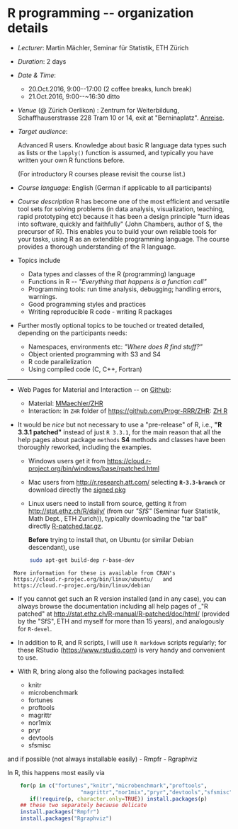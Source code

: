 
# R programming -- organization details

* *Lecturer*: Martin Mächler, Seminar für Statistik, ETH Zürich
* *Duration*: 2 days
* *Date & Time*:
	- 20.Oct.2016, 9:00--17:00  (2 coffee breaks, lunch break)
	- 21.Oct.2016, 9:00--~16:30            ditto

* *Venue* (@ Zürich Oerlikon) :
  Zentrum for Weiterbildung, Schaffhauserstrasse 228
  Tram 10 or 14, exit at "Berninaplatz".
  [Anreise](http://www.zwb.uzh.ch/anreise.html).


* *Target audience*:

	Advanced R users.  Knowledge about basic R language data types such as
	lists or the `lapply()` function is assumed, and typically you have
	written your own R functions before.

	(For introductory R courses please revisit the course list.)

* *Course language*: English (German if applicable to all participants)

* *Course description*
R has become one of the most efficient and versatile tool sets for solving
problems (in data analysis, visualization, teaching, rapid prototyping etc)
because it has been a design principle "turn ideas into software, quickly
and faithfully" (John Chambers, author of S, the precursor of R).
This enables you to build your own reliable tools for your
tasks, using R as an extendible programming language. The course provides a
thorough understanding of the R language.

* Topics include
    - Data types and classes of the R (programming) language
    - Functions in R -- _"Everything that happens is a function call"_
    - Programming tools: run time analysis, debugging; handling errors, warnings.
    - Good programming styles and practices
    - Writing reproducible R code - writing R packages

* Further mostly optional topics
 to be touched or treated detailed, depending on the participants needs:
    -  Namespaces, environments etc: _"Where does R find stuff?"_
    -  Object oriented programming with S3 and S4
    -  R code parallelization
    -  Using compiled code (C, C++, Fortran)


----



* Web Pages for Material and Interaction -- on [Github](https://github.com):
    - Material:    [MMaechler/ZHR](https://github.com/mmaechler/ProgRRR/tree/master/ZHR)
    - Interaction: In `ZHR` folder of https://github.com/Progr-RRR/ZHR:
	 [ZH R](https://github.com/mmaechler/ProgRRR/tree/master/ZHR)


* It would be _nice_ but not necessary to use a "pre-release" of R, i.e.,
  __"R 3.3.1 patched"__ instead of just `R 3.3.1`, for the main reason that
  all the help pages about package `methods` __S4__ methods and classes
  have been thoroughly reworked, including the examples.

	- Windows users get it from
	  https://cloud.r-project.org/bin/windows/base/rpatched.html
	- Mac users from http://r.research.att.com/
	  selecting __`R-3.3-branch`__
	  or download directly the [signed pkg](http://r.research.att.com/mavericks/R-3.3-branch/R-3.3-branch-mavericks-signed.pkg)
    - Linux users need to install from source, getting it from
	  http://stat.ethz.ch/R/daily/ (from our _"SfS"_ (Seminar fuer
	  Statistik, Math Dept., ETH Zurich)), typically downloading the "tar
	  ball" directly [R-patched.tar.gz](http://stat.ethz.ch/R/daily/R-patched.tar.gz).

	  __Before__ trying to install that, on Ubuntu (or similar Debian descendant), use
```sh
       sudo apt-get build-dep r-base-dev
 ```
      More information for these is available from CRAN's  
	  https://cloud.r-projec.org/bin/linux/ubuntu/   and  
	  https://cloud.r-projec.org/bin/linux/debian

* If you cannot get such an R version installed (and in any case), you can
  always browse the documentation including all help pages of _"R patched"
  at  http://stat.ethz.ch/R-manual/R-patched/doc/html/
  (provided by the "SfS", ETH and myself for more than 15 years), and
  analogously for `R-devel`.

* In addition to R, and R scripts, I will use `R markdown` scripts
  regularly; for these  RStudio (https://www.rstudio.com) is very handy and
  convenient to use.

* With R, bring along also the following packages installed:  
	-  knitr
	-  microbenchmark
	-  fortunes
	-  proftools
	-  magrittr
	-  nor1mix
	-  pryr
	-  devtools
	-  sfsmisc

and if possible (not always installable easily)
	-  Rmpfr
	-  Rgraphviz

In R, this happens most easily via
```r
	for(p in c("fortunes","knitr","microbenchmark","proftools",
					   "magrittr","nor1mix","pryr","devtools","sfsmisc"))
	   if(!require(p, character.only=TRUE)) install.packages(p)
    ## these two separately because delicate
	install.packages("Rmpfr")
	install.packages("Rgraphviz")
```

